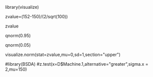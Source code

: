 library(visualize)

zvalue=(152-150)/(2/sqrt(100))

zvalue

qnorm(0.95)

qnorm(0.05)

visualize.norm(stat=zvalue,mu=0,sd=1,section="upper")


#library(BSDA)
#z.test(x=D$Machine.1,alternative="greater",sigma.x = 2,mu=150)
